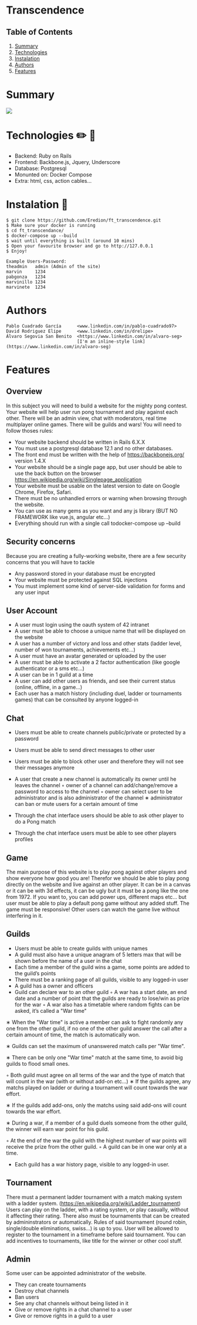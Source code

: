 
# Transcendence


## Table of Contents

1. [Summary](#Summary)
2. [Technologies](#Technologies)
3. [Instalation](#Instalation)
4. [Authors](#Authors)
5. [Features](#Features)

# Summary
 ![](proyect-gif.gif)

# Technologies :pencil2: 📐
* Backend: Ruby on Rails
* Frontend: Backbone.js, Jquery, Underscore
* Database: Postgresql
* Monunted on: Docker Compose
* Extra: html, css, action cables...

# Instalation 🚀
```
$ git clone https://github.com/Eredion/ft_transcendence.git
$ Make sure your docker is running
$ cd ft_transcendance/
$ docker-compose up --build
$ wait until everything is built (around 10 mins)
$ Open your favourite browser and go to http://127.0.0.1
$ Enjoy!
```
```
Example Users-Password:
theadmin   admin (Admin of the site)
marvin     1234
pabgonza   1234
marvinillo 1234
marvinete  1234

```
# Authors
```
Pablo Cuadrado García      <www.linkedin.com/in/pablo-cuadrado97>
David Rodriguez Elipe      <www.linkedin.com/in/drelipe>
Álvaro Segovia San Benito  <https://www.linkedin.com/in/alvaro-seg>
                           [I'm an inline-style link](https://www.linkedin.com/in/alvaro-seg)
```
# Features 

## Overview
In this subject you will need to build a website for the mighty pong contest. Your website will help user run pong tournament and play against each other. There will be an admin view, chat with moderators, real time multiplayer online
games. 
There will be guilds and wars!
You will need to follow thoses rules:

- Your website backend should be written in Rails 6.X.X
- You must use a postgresql database 12.1 and no other databases.
- The front end must be written with the help of https://backbonejs.org/ version 1.4.X
- Your website should be a single page app, but user should be able to use the back button on the browser https://en.wikipedia.org/wiki/Singlepage_application
- Your website must be usable on the latest version to date on Google Chrome, Firefox, Safari.
- There must be no unhandled errors or warning when browsing through the website.
- You can use as many gems as you want and any js library (BUT NO FRAMEWORK like vue.js, angular etc...)
- Everything should run with a single call todocker-compose up –build

## Security concerns
Because you are creating a fully-working website, there are a few security concerns that you will have to tackle

- Any password stored in your database must be encrypted
- Your website must be protected against SQL injections
- You must implement some kind of server-side validation for forms and any user input

## User Account
- A user must login using the oauth system of 42 intranet
- A user must be able to choose a unique name that will be displayed on the website
- A user has a number of victory and loss and other stats (ladder level, number of won tournaments, achievements etc...)
- A user must have an avatar generated or uploaded by the user
- A user must be able to activate a 2 factor authentication (like google authenticator or a sms etc...)
- A user can be in 1 guild at a time
- A user can add other users as friends, and see their current status (online, offline, in a game...)
- Each user has a match history (including duel, ladder or tournaments games) that can be consulted by anyone logged-in

## Chat
- Users must be able to create channels public/private or protected by a password
- Users must be able to send direct messages to other user
- Users must be able to block other user and therefore they will not see their messages anymore
- A user that create a new channel is automatically its owner until he leaves the channel
    ◦ owner of a channel can add/change/remove a password to access to the channel
    ◦ owner can select user to be administrator and is also administrator of the channel
    ∗ administrator can ban or mute users for a certain amount of time

- Through the chat interface users should be able to ask other player to do a Pong match
- Through the chat interface users must be able to see other players profiles

## Game
The main purpose of this website is to play pong against other players and show everyone how good you are!
Therefor we should be able to play pong directly on the website and live against an other player.
It can be in a canvas or it can be with 3d effects, it can be ugly but it must be a pong like the one from 1972.
If you want to, you can add power ups, different maps etc... but user must be able to play a default pong game without any added stuff.
The game must be responsive!
Other users can watch the game live without interfering in it.

## Guilds
- Users must be able to create guilds with unique names
- A guild must also have a unique anagram of 5 letters max that will be shown before the name of a user in the chat
- Each time a member of the guild wins a game, some points are added to the guild’s points
- There must be a ranking page of all guilds, visible to any logged-in user
- A guild has a owner and officers
- Guild can declare war to an other guild
    ◦ A war has a start date, an end date and a number of point that the guilds are ready to lose/win as prize for the war
    ◦ A war also has a timetable where random fights can be asked, it’s called a "War time"

∗ When the "War time" is active a member can ask to fight randomly any one from the other guild, if no one of the other guild answer the call after a certain amount of time, the match is automatically won.

∗ Guilds can set the maximum of unanswered match calls per "War time".

∗ There can be only one "War time" match at the same time, to avoid big guilds to flood small ones.

   ◦ Both guild must agree on all terms of the war and the type of match that will count in the war (with or without add-on etc...)
∗ If the guilds agree, any matchs played on ladder or during a tournament will count towards the war effort.

∗ If the guilds add add-ons, only the matchs using said add-ons will count towards the war effort.

∗ During a war, if a member of a guild duels someone from the other guild, the winner will earn war point for his guild.

   ◦ At the end of the war the guild with the highest number of war points will receive the prize from the other guild.
   ◦ A guild can be in one war only at a time.

- Each guild has a war history page, visible to any logged-in user.

## Tournament
There must a permanent ladder tournament with a match making system with a ladder system. (https://en.wikipedia.org/wiki/Ladder_tournament)
Users can play on the ladder, with a rating system, or play casually, without it affecting their rating. There also must be tournaments that can be created by admininstrators or automatically. Rules of said tournament (round robin, single/double eliminations, swiss...) is up to you. User will be allowed to register to the tournament in a timeframe before said tournament.
You can add incentives to tournaments, like title for the winner or other cool stuff.

## Admin
Some user can be appointed administrator of the website.

- They can create tournaments
- Destroy chat channels
- Ban users
- See any chat channels without being listed in it
- Give or remove rights in a chat channel to a user
- Give or remove rights in a guild to a user
